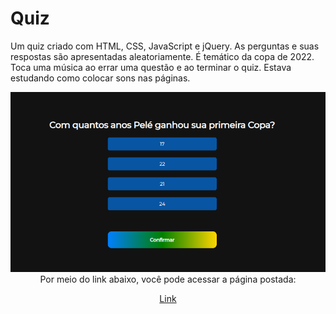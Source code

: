 # Quiz
Um quiz criado com HTML, CSS, JavaScript e jQuery.
As perguntas e suas respostas são apresentadas aleatoriamente.
É temático da copa de 2022. Toca uma música ao errar uma questão e ao terminar o quiz.
Estava estudando como colocar sons nas páginas.

<img src="1.png">

<br>
<div align="center">
Por meio do link abaixo, você pode acessar a página postada:

<a href="https://gabrielarib.github.io/Quiz/" target="_blank">Link</a>
 </div>
